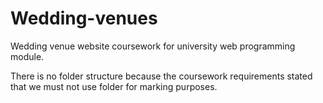 # Wedding-venues

Wedding venue website coursework for university web programming module.

There is no folder structure because the coursework requirements stated that we must not use folder for marking purposes. 
